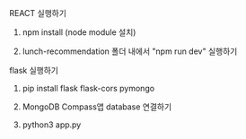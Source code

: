 REACT 실행하기

1. npm install (node module 설치)

2. lunch-recommendation 폴더 내에서 "npm run dev" 실행하기

   

flask 실행하기

1. pip install flask flask-cors pymongo

2. MongoDB Compass앱 database 연결하기

3. python3 app.py

